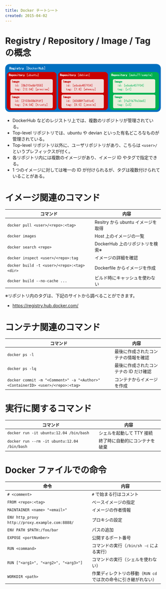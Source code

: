 ```yaml
---
title: Docker チートシート
created: 2015-04-02
---
```


Registry / Repository / Image / Tag の概念
====

![cheatsheet.png](cheatsheet.png)

* DockerHub などのレジストリ上では、複数のリポジトリが管理されている。
* Top-level リポジトリでは、ubuntu や devian といった有名どころなものが管理されている。
* Top-level リポジトリ以外に、ユーザリポジトリがあり、こちらは `<user>/` というプレフィックスが付く。
* 各リポジトリ内には複数のイメージがあり、イメージ ID やタグで指定できる。
* 1 つのイメージに対しては唯一の ID が付けられるが、タグは複数付けられていることがある。


イメージ関連のコマンド
====

| コマンド | 内容 |
| -------- | ---- |
| `docker pull <user>/<repo>:<tag>` | Resitry から ubuntu イメージを取得 |
| `docker images` | Host 上のイメージの一覧 |
| `docker search <repo>` | DockerHub 上のリポジトリを検索※ |
| `docker inspect <user>/<repo>:tag` | イメージの詳細を確認 |
| `docker build -t <user>/<repo>:<tag> <dir>` | Dockerfile からイメージを作成 |
| `docker build --no-cache ...` | ビルド時にキャッシュを使わない |

※リポジトリ内のタグは、下記のサイトから調べることができます。

- https://registry.hub.docker.com/


コンテナ関連のコマンド
====

| コマンド | 内容 |
| -------- | ---- |
| `docker ps -l`   | 最後に作成されたコンテナの情報を確認 |
| `docker ps -lq`  | 最後に作成されたコンテナの ID だけ確認 |
| `docker commit -m "<Comment>" -a "<Author>" <ContainerID> <user>/<repo>:<tag>` | コンテナからイメージを作成 |


実行に関するコマンド
====

| コマンド | 内容 |
| -------- | ---- |
| `docker run -it ubuntu:12.04 /bin/bash` | シェルを起動して TTY 接続 |
| `docker run --rm -it ubuntu:12.04 /bin/bash` | 終了時に自動的にコンテナを破棄 |


Docker ファイルでの命令
====

| 命令 | 内容 |
| ---- | ---- |
| `# <comment>` | `#` で始まる行はコメント |
| `FROM <repo>:<tag>` | ベースイメージの指定 |
| `MAINTAINER <name> "<email>"` | イメージの作者情報 |
| `ENV http_proxy http://proxy.example.com:8888/` | プロキシの設定 |
| `ENV PATH $PATH:/foo/bar` | パスの追加 |
| `EXPOSE <portNumber>` | 公開するポート番号 |
| `RUN <command>` | コマンドの実行（`/bin/sh -c` による実行） |
| `RUN ["<arg1>", "<arg2>", "<arg3>"]` | コマンドの実行（シェルを使わない） |
| `WORKDIR <path>` | 作業ディレクトリの移動（`RUN cd` では次の命令に引き継がれない） |

